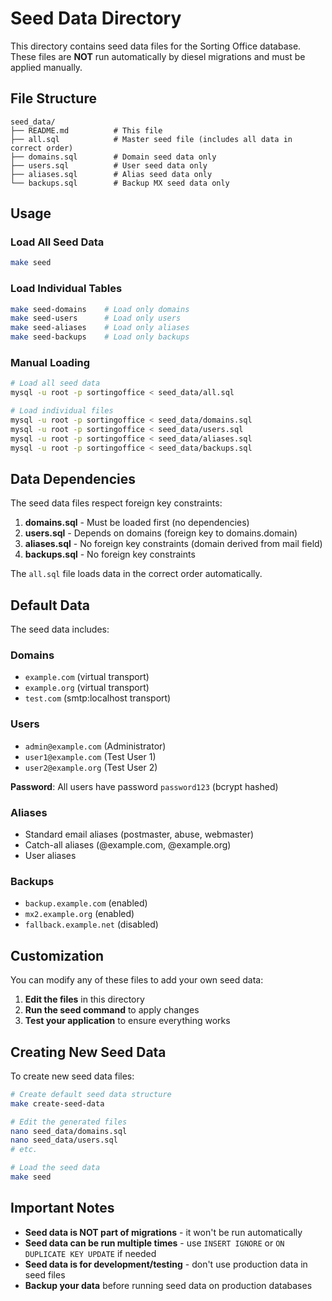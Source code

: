 # Seed Data Directory

This directory contains seed data files for the Sorting Office database. These files are **NOT** run automatically by diesel migrations and must be applied manually.

## File Structure

```
seed_data/
├── README.md          # This file
├── all.sql            # Master seed file (includes all data in correct order)
├── domains.sql        # Domain seed data only
├── users.sql          # User seed data only
├── aliases.sql        # Alias seed data only
└── backups.sql        # Backup MX seed data only
```

## Usage

### Load All Seed Data
```bash
make seed
```

### Load Individual Tables
```bash
make seed-domains    # Load only domains
make seed-users      # Load only users
make seed-aliases    # Load only aliases
make seed-backups    # Load only backups
```

### Manual Loading
```bash
# Load all seed data
mysql -u root -p sortingoffice < seed_data/all.sql

# Load individual files
mysql -u root -p sortingoffice < seed_data/domains.sql
mysql -u root -p sortingoffice < seed_data/users.sql
mysql -u root -p sortingoffice < seed_data/aliases.sql
mysql -u root -p sortingoffice < seed_data/backups.sql
```

## Data Dependencies

The seed data files respect foreign key constraints:

1. **domains.sql** - Must be loaded first (no dependencies)
2. **users.sql** - Depends on domains (foreign key to domains.domain)
3. **aliases.sql** - No foreign key constraints (domain derived from mail field)
4. **backups.sql** - No foreign key constraints

The `all.sql` file loads data in the correct order automatically.

## Default Data

The seed data includes:

### Domains
- `example.com` (virtual transport)
- `example.org` (virtual transport)
- `test.com` (smtp:localhost transport)

### Users
- `admin@example.com` (Administrator)
- `user1@example.com` (Test User 1)
- `user2@example.org` (Test User 2)

**Password**: All users have password `password123` (bcrypt hashed)

### Aliases
- Standard email aliases (postmaster, abuse, webmaster)
- Catch-all aliases (@example.com, @example.org)
- User aliases

### Backups
- `backup.example.com` (enabled)
- `mx2.example.org` (enabled)
- `fallback.example.net` (disabled)

## Customization

You can modify any of these files to add your own seed data:

1. **Edit the files** in this directory
2. **Run the seed command** to apply changes
3. **Test your application** to ensure everything works

## Creating New Seed Data

To create new seed data files:

```bash
# Create default seed data structure
make create-seed-data

# Edit the generated files
nano seed_data/domains.sql
nano seed_data/users.sql
# etc.

# Load the seed data
make seed
```

## Important Notes

- **Seed data is NOT part of migrations** - it won't be run automatically
- **Seed data can be run multiple times** - use `INSERT IGNORE` or `ON DUPLICATE KEY UPDATE` if needed
- **Seed data is for development/testing** - don't use production data in seed files
- **Backup your data** before running seed data on production databases 
